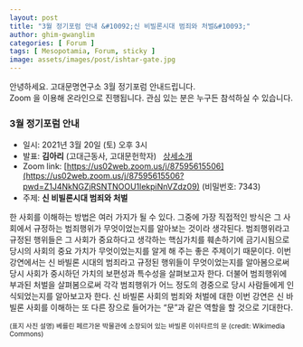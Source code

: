 ```yaml
---
layout: post
title: "3월 정기포럼 안내 &#10092;신 비빌론시대 범죄와 처벌&#10093;"
author: ghim-gwanglim
categories: [ Forum ]
tags: [ Mesopotamia, Forum, sticky ] 
image: assets/images/post/ishtar-gate.jpg
---
```


안녕하세요. 고대문명연구소 3월 정기포럼 안내드립니다.<br> 
Zoom 을 이용해 온라인으로 진행됩니다. 관심 있는 분은 누구든 참석하실 수 있습니다. 

### 3월 정기포럼 안내
- 일시: 2021년 3월 20일 (토) 오후 3시
- 발표: __김아리__ (고대근동사, 고대문헌학자) &nbsp; [상세소개](/author-arkim)
- Zoom link: [https://us02web.zoom.us/j/87595615506](https://us02web.zoom.us/j/87595615506?pwd=Z1J4NkNGZjRSNTNOOU1lekpiNnVZdz09) (비밀번호: 7343)
- 주제: __신 비빌론시대 범죄와 처벌__


한 사회를 이해하는 방법은 여러 가지가 될 수 있다. 그중에 가장 직접적인 방식은 그 사회에서 규정하는 범죄행위가 무엇이었는지를 알아보는 것이라 생각된다. 범죄행위라고 규정된 행위들은 그 사회가 중요하다고 생각하는 핵심가치를 훼손하기에 금기시됨으로 당시의 사회의 중요 가치가 무엇이었는지를 알게 해 주는 좋은 주제이기 때문이다. 이번 강연에서는 신 바빌론 시대의 범죄라고 규정된 행위들이 무엇이었는지를 알아봄으로써 당시 사회가 중시하던 가치의 보편성과 특수성을 살펴보고자 한다. 더불어 범죄행위에 부과된 처벌을 살펴봄으로써 각각 범죄행위가 어느 정도의 경중으로 당시 사람들에게 인식되었는지를 알아보고자 한다. 신 바빌론 사회의 범죄와 처벌에 대한 이번 강연은 신 바빌론 사회를 이해하는 또 다른 장으로 들어가는 “문”과 같은 역할을 할 것으로 기대한다.


<small>(표지 사진 설명)
베를린 페르가몬 박물관에 소장되어 있는 바빌론 이쉬타르의 문 (credit: Wikimedia Commons)
</small>
